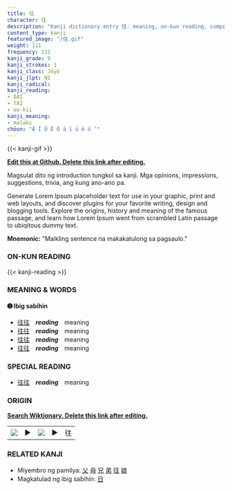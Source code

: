 ```yaml
---
title: 往
character: 往
description: "Kanji dictionary entry 往: meaning, on-kun reading, compounds, origin, related kanji"
content_type: kanji
featured_image: "/往.gif"
weight: 111
frequency: 111
kanji_grade: 9
kanji_strokes: 1
kanji_class: Jōyō
kanji_jlpt: N1
kanji_radical: 
kanji_reading: 
- DAI
- TAI
- oo-kii
kanji_meaning:
- malaki
chōon: "Ā Ī Ū Ē Ō ā ī ū ē ō ’"
---
```

[//]: # (Don't edit the line below. Kanji animated GIF code is automatically generated.)
{{< kanji-gif >}}

[//]: # (Edit below this line.)

**[Edit this at Github. Delete this link after editing.](https://github.com/tim0g/tim/tree/main/content/kanji/往/index.md)**

Magsulat dito ng introduction tungkol sa kanji. Mga opinions, impressions, suggestions, trivia, ang kung ano-ano pa.

Generate Lorem Ipsum placeholder text for use in your graphic, print and web layouts, and discover plugins for your favorite writing, design and blogging tools. Explore the origins, history and meaning of the famous passage, and learn how Lorem Ipsum went from scrambled Latin passage to ubiqitous dummy text.
 
**Mnemonic:** "Maikling sentence na makakatulong sa pagsaulo."

### ON-KUN READING

[//]: # (Don't edit the line below. ON-KUN READING code is automatically generated.)
{{< kanji-reading >}}

### MEANING & WORDS

#### ➊ **Ibig sabihin**
  - [往](../往)[往](../往)　***reading***　meaning
  - [往](../往)[往](../往)　***reading***　meaning
  - [往](../往)[往](../往)　***reading***　meaning
  - [往](../往)[往](../往)　***reading***　meaning

### SPECIAL READING
  - [往](../往)[往](../往)　***reading***　meaning

### ORIGIN

**[Search Wiktionary. Delete this link after editing.](https://wiktionary.org/wiki/往)**
<table class="kanji-table"><tr><td>
<img src="60px-往-bronze.svg.png">
</td><td>▶</td><td>
<img src="60px-往-oracle.svg.png">
</td><td>▶</td>
<td class="kanji-origin">往</td>
</tr></table>

### RELATED KANJI
- Miyembro ng pamilya: [父](../父) [母](../母) [兄](../兄) [弟](../弟) [往](../往) [娘](../娘)
- Magkatulad ng ibig sabihin: [日](../日)
